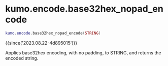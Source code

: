 # kumo.encode.base32hex_nopad_encode

```lua
kumo.encode.base32hex_nopad_encode(STRING)
```

{{since('2023.08.22-4d895015')}}

Applies base32hex encoding, with no padding, to STRING, and returns the encoded string.
